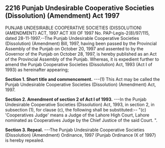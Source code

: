 ## 2216 Punjab Undesirable Cooperative Societies (Dissolution) (Amendment) Act 1997
PUNJAB UNDESIRABLE COOPERATIVE SOCIETIES
(DISSOLUTION) (AMENDMENT) ACT, 1997
ACT XIII OF 1997
No. PAP-Legis-2(8)/97/115, dated 28-11-1997.--The Punjab Undesirable Cooperative Societies (Dissolution) (Amendment) Bill, 1997, having been passed by the Provincial Assembly of the Punjab on October 20, 1997 and assented to by the Governor of the Punjab on October 28, 1997, is hereby published as an Act of the Provincial Assembly of the Punjab.
Whereas, it is expedient further to amend the Punjab Cooperative Societies (Dissolution) Act, 1993 (Act I of 1993) as hereinafter appearing;

**Section 1. Short title and commencement.**
---(1) This Act may be called the Punjab Undesirable Cooperative Societies (Dissolution) (Amendment) Act, 1997.

**Section 2. Amendment of section 2 of Act I of 1993.**
---In the Punjab Undesirable Cooperative Societies (Dissolution) Act, 1993, in section 2, in subsection (1), for clause (c), the following shall be substituted:--
   "(c) 'Cooperatives Judge' means a Judge of the Lahore High Court, Lahore nominated as Cooperatives Judge by the Chief Justice of the said Court. ".

**Section 3. Repeal.**
---The Punjab Undesirable Cooperative Societies (Dissolution) (Amendment) Ordinance, 1997 (Punjab Ordinance IX of 1997) is hereby repealed.

